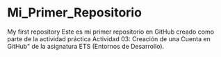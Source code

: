 # Mi_Primer_Repositorio
My first repository
Este es mi primer repositorio en GitHub creado como parte de la actividad práctica Actividad 03: Creación de una Cuenta en GitHub" de la asignatura ETS (Entornos de Desarrollo).
